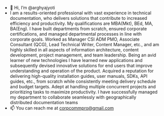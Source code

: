 - 👋 Hi, I’m @arghyajyoti
- I am a results-oriented professional with vast experience in technical documentation, who delivers solutions that contribute to increased efficiency and productivity. My qualifications are MBA(Mkt), BEd, MA, BA(Eng). 
I have built departments from scratch, ensured corporate certifications, and managed departmental processes in line with corporate goals. Worked as Manager CSI ADM PMO, Associate Consultant (QCG), Lead Technical Writer, Content Manager, etc., and am highly skilled in all aspects of information architecture, content development, project management, and team leadership. 
Being an avid learner of new technologies I have learned new applications and subsequently devised innovative solutions for end users that improve understanding and operation of the product. Acquired a reputation for delivering high-quality installation guides, user manuals, SDKs, API guides, etc., from scratch while consistently meeting delivery schedule and budget targets. Adept at handling multiple concurrent projects and prioritizing tasks to maximize productivity. 
I have successfully managed my department to collaborate seamlessly with geographically distributed documentation teams
- 📫 You can reach me at corpcommpro@gmail.com 

<!---
arghyajyoti/arghyajyoti is a ✨ special ✨ repository because its `README.md` (this file) appears on your GitHub profile.
You can click the Preview link to take a look at your changes.
--->
